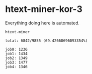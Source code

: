 # htext-miner-kor-3

Everything doing here is automated.

```
htext-miner

total: 6842/9855 (69.42668696093354%)

job0: 1236
job1: 1434
job2: 1349
job3: 1477
job4: 1346
```
